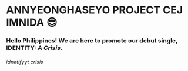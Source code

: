 # ANNYEONGHASEYO **PROJECT CEJ** IMNIDA 😎

### Hello Philippines! We are here to promote our debut single, **IDENTITY: *A Crisis***.

###### idnetifyyt crisis
